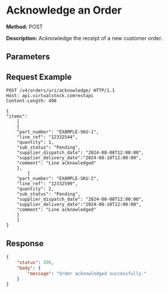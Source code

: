 # Acknowledge an Order
**Method:** POST

**Description:** Acknowledge the receipt of a new customer order.

## Parameters
<!-- Add parameters here -->

## Request Example
```http
POST /v4/orders/uri/acknowledge/ HTTP/1.1
Host: api.virtualstock.comrestapi
Content-Length: 498

{
"items":
	[
	{
	"part_number": "EXAMPLE-SKU-1",
	"line_ref": "12332544",
	"quantity": 1,
	"sub_status": "Pending",
	"supplier_dispatch_date": "2024-08-08T12:00:00",
	"supplier_delivery_date":"2024-08-10T12:00:00",
	"comment": "Line acknowledged"
	},
    	{
	"part_number": "EXAMPLE-SKU-2",
	"line_ref": "12332599",
	"quantity": 2,
	"sub_status": "Pending",
	"supplier_dispatch_date": "2024-08-08T12:00:00",
	"supplier_delivery_date":"2024-08-10T12:00:00",
	"comment": "Line acknowledged"
	}
	]
}

```

## Response
```json
{
    "status": 200,
    "body": {
        "message": "Order acknowledged successfully."
    }
}
```
